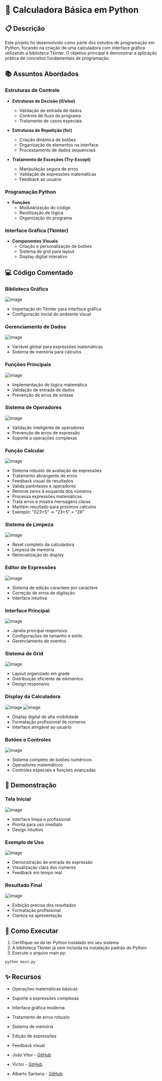 # 🧮 Calculadora Básica em Python

## 📋 Descrição
Este projeto foi desenvolvido como parte dos estudos de programação em Python, focando na criação de uma calculadora com interface gráfica utilizando a biblioteca Tkinter. O objetivo principal é demonstrar a aplicação prática de conceitos fundamentais de programação.

## 📚 Assuntos Abordados

### Estruturas de Controle
- **Estruturas de Decisão (if/else)**
  - Validação de entrada de dados
  - Controle de fluxo do programa
  - Tratamento de casos especiais

- **Estruturas de Repetição (for)**
  - Criação dinâmica de botões
  - Organização de elementos na interface
  - Processamento de dados sequenciais

- **Tratamento de Exceções (Try-Except)**
  - Manipulação segura de erros
  - Validação de expressões matemáticas
  - Feedback ao usuário

### Programação Python
- **Funções**
  - Modularização do código
  - Reutilização de lógica
  - Organização do programa

### Interface Gráfica (Tkinter)
- **Componentes Visuais**
  - Criação e personalização de botões
  - Sistema de grid para layout
  - Display digital interativo

## 💻 Código Comentado

### Biblioteca Gráfica
![image](https://github.com/user-attachments/assets/93137b91-77de-4be1-b5d3-2733075de444)
- Importação do Tkinter para interface gráfica
- Configuração inicial do ambiente visual

### Gerenciamento de Dados
![image](https://github.com/user-attachments/assets/e084fec2-33c1-4fbc-b2ce-29a93f9e4063)
- Variável global para expressões matemáticas
- Sistema de memória para cálculos

### Funções Principais
![image](https://github.com/user-attachments/assets/222e696e-e8a7-4ba2-a118-1e8dfc19d9c8)
- Implementação de lógica matemática
- Validação de entrada de dados
- Prevenção de erros de sintaxe

### Sistema de Operadores
![image](https://github.com/user-attachments/assets/6f0bb7b8-3e48-4152-9bf4-6a4a607a48cc)
- Validação inteligente de operadores
- Prevenção de erros de expressão
- Suporte a operações complexas

### Função Calcular
![image](https://github.com/user-attachments/assets/55501244-1c45-4758-b4bc-344b687b3aad)

- Sistema robusto de avaliação de expressões
- Tratamento abrangente de erros
- Feedback visual de resultados
- Valida parênteses e operadores
- Remove zeros à esquerda dos números
- Processa expressões matemáticas
- Trata erros e mostra mensagens claras
- Mantém resultado para próximos cálculos
- Exemplo: "023+5" → "23+5" = "28"

### Sistema de Limpeza
![image](https://github.com/user-attachments/assets/80bc3628-b44f-45dc-bb85-f0ef22f1a23e)
- Reset completo da calculadora
- Limpeza de memória
- Reinicialização do display

### Editor de Expressões
![image](https://github.com/user-attachments/assets/a6cfb912-1c6f-4a8e-b755-77f2c5ef9c31)
- Sistema de edição caractere por caractere
- Correção de erros de digitação
- Interface intuitiva

### Interface Principal
![image](https://github.com/user-attachments/assets/84b391b9-3c28-42c7-b11d-f7fce9f07b14)
- Janela principal responsiva
- Configurações de tamanho e estilo
- Gerenciamento de eventos

### Sistema de Grid
![image](https://github.com/user-attachments/assets/b74edeb1-b5c0-49e4-ae4f-152b5af00dd0)
- Layout organizado em grade
- Distribuição eficiente de elementos
- Design responsivo

### Display da Calculadora
![image](https://github.com/user-attachments/assets/4c1f597d-7ad8-4edc-8d94-734f86e57963)
![image](https://github.com/user-attachments/assets/a65399fb-b227-4f8c-bd9c-c5893fb65154)
- Display digital de alta visibilidade
- Formatação profissional de números
- Interface amigável ao usuário

### Botões e Controles
![image](https://github.com/user-attachments/assets/24238d61-4b87-45a1-bd0e-355ed6794817)
- Sistema completo de botões numéricos
- Operadores matemáticos
- Controles especiais e funções avançadas

## 📱 Demonstração

### Tela Inicial
![image](https://github.com/user-attachments/assets/c4b3d4c0-1a0a-4f73-9040-9114ed438ffc)
- Interface limpa e profissional
- Pronta para uso imediato
- Design intuitivo

### Exemplo de Uso
![image](https://github.com/user-attachments/assets/41d367ab-0699-4d9c-8131-a837dc430f2a)
- Demonstração de entrada de expressão
- Visualização clara dos números
- Feedback em tempo real

### Resultado Final
![image](https://github.com/user-attachments/assets/c85032c7-b846-4a2a-89c4-a0b21b68efad)
- Exibição precisa dos resultados
- Formatação profissional
- Clareza na apresentação

## 🚀 Como Executar
1. Certifique-se de ter Python instalado em seu sistema
2. A biblioteca Tkinter já vem incluída na instalação padrão do Python
3. Execute o arquivo main.py:
```bash
python main.py
```

## ✨ Recursos
- Operações matemáticas básicas
- Suporte a expressões complexas
- Interface gráfica moderna
- Tratamento de erros robusto
- Sistema de memória
- Edição de expressões
- Feedback visual

- João Vitor - [GitHub](https://github.com/JoaoVitorLuna)
- Victor - [GitHub](https://github.com/VictorJCS)
- Alberto Santana - [GitHub](https://github.com/AlbertoTach/)
